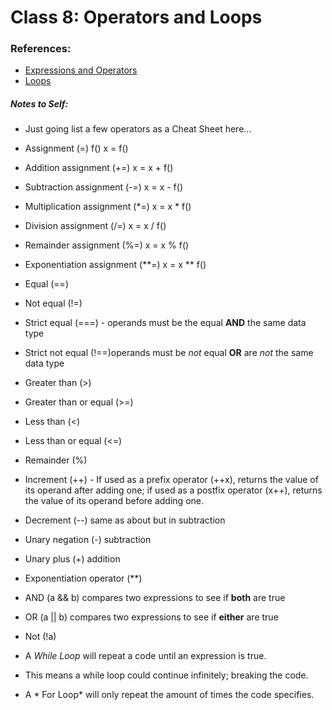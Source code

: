 # Class 8: Operators and Loops

### References:

- [Expressions and Operators](https://developer.mozilla.org/en-US/docs/Web/JavaScript/Guide/Expressions_and_Operators)
- [Loops](https://developer.mozilla.org/en-US/docs/Web/JavaScript/Guide/Loops_and_iteration)


##### Notes to Self:
- Just going list a few operators as a Cheat Sheet here...
- Assignment	 (=) f()	x = f()
- Addition assignment	(+=)	x = x + f()
- Subtraction assignment	(-=)	x = x - f()
- Multiplication assignment	(*=)	x = x * f()
- Division assignment	(/=)	x = x / f()
- Remainder assignment	(%=)	x = x % f()
- Exponentiation assignment	(**=)	x = x ** f() 
- Equal (==)
- Not equal (!=)
- Strict equal (===) - operands must be the equal **AND** the same data type
- Strict not equal (!==)operands must be *not* equal **OR** are *not* the same data type
- Greater than (>)
- Greater than or equal (>=)
- Less than (<)
- Less than or equal (<=)
- Remainder (%)
- Increment (++) - If used as a prefix operator (++x), returns the value of its operand after adding one; if used as a postfix operator (x++), returns the value of its operand before adding one.
- Decrement (--) same as about but in subtraction
- Unary negation (-) subtraction
- Unary plus (+) addition
- Exponentiation operator (**)  
-  AND	(a && b) compares two expressions to see if **both** are true
-  OR (a || b) compares two expressions to see if **either** are true
-  Not (!a)

- A *While Loop* will repeat a code until an expression is true.
- This means a while loop could continue infinitely; breaking the code.
- A * For Loop* will only repeat the amount of times the code specifies. 
